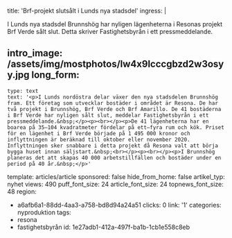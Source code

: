 title: 'Brf-projekt slutsålt i Lunds nya stadsdel'
ingress: |
  <p>I Lunds nya stadsdel Brunnshög har nyligen lägenheterna i Resonas projekt Brf Verde sålt slut. Detta skriver Fastighetsbyrån i ett pressmeddelande.
  </p>
  
intro_image: /assets/img/mostphotos/lw4x9lcccgbzd2w3osyy.jpg
long_form:
  -
    type: text
    text: '<p>I Lunds nordöstra delar växer den nya stadsdelen Brunnshög fram. Ett företag som utvecklar bostäder i området är Resona. De har två projekt i Brunnshög, Brf Verde och Brf Amarillo. De 41 bostäderna i Brf Verde har nyligen sålt slut, meddelar Fastighetsbyrån i ett pressmeddelande.&nbsp;</p><p><br></p><p>De 41 lägenheterna har en boarea på 35–104 kvadratmeter fördelar på ett–fyra rum och kök. Priset för en lägenhet i Brf Verde började på 1 495 000 kronor och inflyttningen är beräknad till oktober eller november 2020. Inflyttningen sker snabbare i detta projekt då Resona valt att börja bygga huset innan säljstart.&nbsp;<br></p><p><br></p><p>I Brunnshög planeras det att skapas 40 000 arbetstillfällen och bostäder under en period på 40 år.&nbsp;</p>'
template: articles/article
sponsored: false
hide_from_home: false
artikel_typ: nyhet
views: 490
puff_font_size: 24
article_font_size: 24
topnews_font_size: 48
region:
  - a6afb6a1-88dd-4aa3-a758-bd8d94a24a51
clicks: 0
link: '1'
categories: nyproduktion
tags:
  - resona
  - fastighetsbyrån
id: 1e27adb1-412a-497f-ba1b-1cb1e558c8eb
